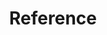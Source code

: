 ---
title: Reference
description: Reference information for ONNX Runtime Generative AI
parent: Generative AI (Preview)
has_children: true
nav_order: 1
---
